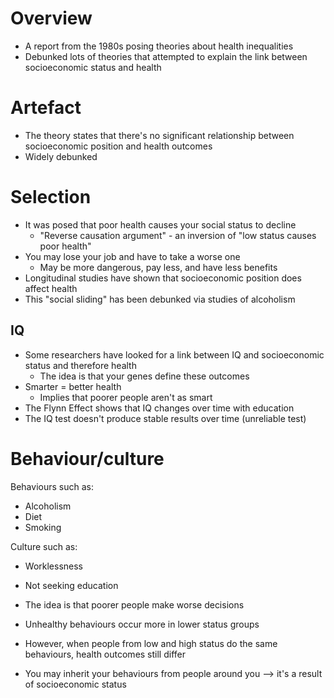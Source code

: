 # Overview
- A report from the 1980s posing theories about health inequalities
- Debunked lots of theories that attempted to explain the link between socioeconomic status and health

# Artefact
- The theory states that there's no significant relationship between socioeconomic position and health outcomes
- Widely debunked

# Selection
- It was posed that poor health causes your social status to decline
	- "Reverse causation argument" - an inversion of "low status causes poor health"
- You may lose your job and have to take a worse one
	- May be more dangerous, pay less, and have less benefits
- Longitudinal studies have shown that socioeconomic position does affect health
- This "social sliding" has been debunked via studies of alcoholism

## IQ
- Some researchers have looked for a link between IQ and socioeconomic status and therefore health
	- The idea is that your genes define these outcomes
- Smarter = better health
	- Implies that poorer people aren't as smart
- The Flynn Effect shows that IQ changes over time with education
- The IQ test doesn't produce stable results over time (unreliable test)

# Behaviour/culture
Behaviours such as:
- Alcoholism
- Diet
- Smoking

Culture such as:
- Worklessness
- Not seeking education

- The idea is that poorer people make worse decisions
- Unhealthy behaviours occur more in lower status groups
- However, when people from low and high status do the same behaviours, health outcomes still differ
- You may inherit your behaviours from people around you --> it's a result of socioeconomic status
